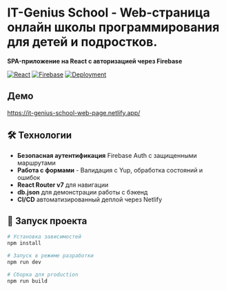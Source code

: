 # IT-Genius School - Web-страница онлайн школы программирования для детей и подростков.

**SPA-приложение на React с авторизацией через Firebase**

[![React](https://img.shields.io/badge/React-18.x-blue)](https://reactjs.org/)
[![Firebase](https://img.shields.io/badge/Firebase-Auth-orange)](https://firebase.google.com/)
[![Deployment](https://img.shields.io/badge/Deployed%20on-Netlify-success)](https://netlify.com/)

## Демо

https://it-genius-school-web-page.netlify.app/

## 🛠 Технологии

- **Безопасная аутентификация** Firebase Auth с защищенными маршрутами
- **Работа с формами** - Валидация с Yup, обработка состояний и ошибок
- **React Router v7** для навигации
- **db.json** для демонстрации работы с бэкенд
- **CI/CD** автоматизированный деплой через Netlify

## 🚀 Запуск проекта

```bash
# Установка зависимостей
npm install

# Запуск в режиме разработки
npm run dev

# Сборка для production
npm run build
```
